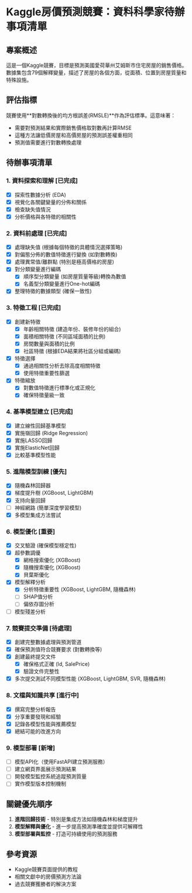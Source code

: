 # Kaggle房價預測競賽：資料科學家待辦事項清單

## 專案概述
這是一個Kaggle競賽，目標是預測美國愛荷華州艾姆斯市住宅房屋的銷售價格。數據集包含79個解釋變量，描述了房屋的各個方面，從面積、位置到房屋質量和特殊設施。

## 評估指標
競賽使用**對數轉換後的均方根誤差(RMSLE)**作為評估標準。這意味著：
- 需要對預測結果和實際銷售價格取對數再計算RMSE
- 這種方法讓低價房屋和高價房屋的預測誤差權重相同
- 預測值需要進行對數轉換處理

## 待辦事項清單

### 1. 資料探索和理解 [已完成]
- [x] 探索性數據分析 (EDA)
- [x] 視覺化各關鍵變量的分佈和關係
- [x] 檢查缺失值情況
- [x] 分析價格與各特徵的相關性

### 2. 資料前處理 [已完成]
- [x] 處理缺失值 (根據每個特徵的具體情況選擇策略)
- [x] 對偏態分佈的數值特徵進行變換 (如對數轉換)
- [x] 處理異常值/離群點 (特別是極高價格的房屋)
- [x] 對分類變量進行編碼
  - [x] 順序型分類變量 (如房屋質量等級)轉換為數值
  - [x] 名義型分類變量進行One-hot編碼
- [x] 整理特徵的數據類型 (確保一致性)

### 3. 特徵工程 [已完成]
- [x] 創建新特徵
  - [x] 年齡相關特徵 (建造年份、裝修年份的組合)
  - [x] 面積相關特徵 (不同區域面積的比例)
  - [x] 房間數量與面積的比例
  - [x] 社區特徵 (根據EDA結果將社區分組或編碼)
- [x] 特徵選擇
  - [x] 通過相關性分析去除高度相關特徵
  - [x] 使用特徵重要性篩選
- [x] 特徵縮放
  - [x] 對數值特徵進行標準化或正規化
  - [x] 確保特徵量級一致

### 4. 基準模型建立 [已完成]
- [x] 建立線性回歸基準模型
- [x] 實施嶺回歸 (Ridge Regression)
- [x] 實施LASSO回歸
- [x] 實施ElasticNet回歸
- [x] 比較基準模型性能

### 5. 進階模型訓練 [優先]
- [x] 隨機森林回歸器
- [x] 梯度提升樹 (XGBoost, LightGBM)
- [x] 支持向量回歸
- [ ] 神經網路 (簡單深度學習模型)
- [x] 多模型集成方法嘗試

### 6. 模型優化 [重要]
- [x] 交叉驗證 (確保模型穩定性)
- [x] 超參數調優
  - [x] 網格搜索優化 (XGBoost)
  - [x] 隨機搜索優化 (XGBoost)
  - [x] 貝葉斯優化
- [x] 模型解釋分析
  - [x] 分析特徵重要性 (XGBoost, LightGBM, 隨機森林)
  - [ ] SHAP值分析
  - [ ] 偏依存圖分析
- [ ] 模型殘差分析

### 7. 競賽提交準備 [待處理]
- [x] 創建完整數據處理與預測管道
- [x] 確保預測值符合競賽要求 (對數轉換等)
- [x] 創建最終提交文件
  - [x] 確保格式正確 (Id, SalePrice)
  - [x] 驗證文件完整性
- [x] 多次提交測試不同模型性能 (XGBoost, LightGBM, SVR, 隨機森林)

### 8. 文檔與知識共享 [進行中]
- [x] 撰寫完整分析報告
- [x] 分享重要發現和經驗
- [x] 記錄各模型性能與推薦模型
- [x] 總結可能的改進方向

### 9. 模型部署 [新增]
- [ ] 模型API化（使用FastAPI建立預測服務）
- [ ] 建立網頁界面展示預測結果
- [ ] 開發模型監控系統追蹤預測質量
- [ ] 實作模型版本控制機制

## 關鍵優先順序
1. **進階回歸技術** - 特別是集成方法如隨機森林和梯度提升
2. **模型解釋與優化** - 進一步提高預測準確度並提供可解釋性
3. **模型部署與監控** - 打造可持續使用的預測服務

## 參考資源
- Kaggle競賽頁面提供的教程
- 相關文獻中的房價預測方法論
- 過去競賽獲勝者的解決方案
